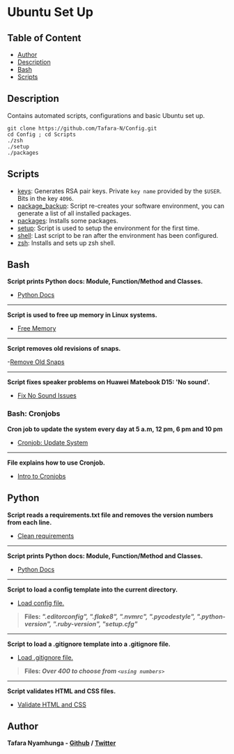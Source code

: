 # Ubuntu Set Up

## Table of Content
- [Author](#author)
- [Description](#description)
- [Bash](#bash)
- [Scripts](#scripts)

## Description

Contains automated scripts, configurations and basic Ubuntu set up.

```shell
git clone https://github.com/Tafara-N/Config.git
cd Config ; cd Scripts
./zsh
./setup
./packages
```

## Scripts

- [keys](keys): Generates RSA pair keys. Private `key name` provided by the `$USER`. Bits in the key `4096`.
- [package_backup](package_backup): Script re-creates your software environment, you can generate a list of all installed packages.
- [packages](packages): Installs some packages.
- [setup](setup): Script is used to setup the environment for the first time.
- [shell](shell): Last script to be ran after the environment has been configured.
- [zsh](zsh): Installs and sets up zsh shell.

## Bash

**Script prints Python docs: Module, Function/Method and Classes.**
- [Python Docs](Bash/documentation.sh)

____

**Script is used to free up memory in Linux systems.**
- [Free Memory](Bash/free_memory.sh)

____

**Script removes old revisions of snaps.**

-[Remove Old Snaps](Bash/old_snaps.sh)

____

**Script fixes speaker problems on Huawei Matebook D15: 'No sound'.**

- [Fix No Sound Issues](Bash/speakers.sh)

### Bash: Cronjobs

**Cron job to update the system every day at 5 a.m, 12 pm, 6 pm and 10 pm**

- [Cronjob: Update System](Bash/Cronjobs/update.sh)
_____

**File explains how to use Cronjob.**

- [Intro to Cronjobs](Bash/Cronjobs/explanations.sh)

## Python

**Script reads a requirements.txt file and removes the version numbers from each line.**

- [Clean requirements](Python/clean_requirements.py)
_____

**Script prints Python docs: Module, Function/Method and Classes.**

- [Python Docs](Python/documentation.py)
_____

**Script to load a config template into the current directory.**

- [Load config file.](Python/load_config.py)

> **Files: *".editorconfig", ".flake8", ".nvmrc", ".pycodestyle", ".python-version", ".ruby-version", "setup.cfg"***
_____

**Script to load a .gitignore template into a .gitignore file.**

- [Load .gitignore file.](Python/load_gitignore.py)

> **Files: *Over 400 to choose from `<using numbers>`***
_____

**Script validates HTML and CSS files.**

- [Validate HTML and CSS](Python/w3c_validator.py)

## Author

**Tafara Nyamhunga  - [Github](https://github.com/tafara-n) / [Twitter](https://twitter.com/tafaranyamhunga)**
